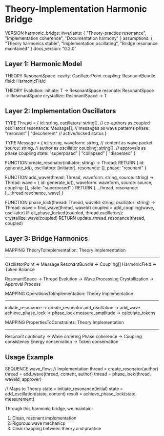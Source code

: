 # Theory-Implementation Harmonic Bridge

VERSION harmonic_bridge:
invariants: {
"Theory-practice resonance",
"Implementation coherence",
"Documentation harmony"
}
assumptions: {
"Theory harmonics stable",
"Implementation oscillating",
"Bridge resonance maintained"
}
docs_version: "0.2.0"

## Layer 1: Harmonic Model

THEORY ResonantSpace<T>:
cavity: OscillatorPoint<T>
coupling: ResonantBundle<T>
field: HarmonicField<T>

THEORY Evolution<T>:
initiate: T → ResonantSpace<T>
resonate: ResonantSpace<T> → ResonantSpace<T>
crystallize: ResonantSpace<T> → T

## Layer 2: Implementation Oscillators

TYPE Thread = {
id: string,
oscillators: string[], // co-authors as coupled oscillators
resonance: Message[], // messages as wave patterns
phase: "resonant" | "decoherent" // active/locked status
}

TYPE Message = {
id: string,
waveform: string, // content as wave packet
source: string, // author as oscillator
coupling: string[], // approvals as phase coupling
state: "superposed" | "collapsed" | "dispersed"
}

FUNCTION create_resonator(initiator: string) -> Thread:
RETURN {
id: generate_id(),
oscillators: [initiator],
resonance: [],
phase: "resonant"
}

FUNCTION add_wave(thread: Thread, waveform: string, source: string) -> Thread:
wave = {
id: generate_id(),
waveform: waveform,
source: source,
coupling: [],
state: "superposed"
}
RETURN {
...thread,
resonance: [...thread.resonance, wave]
}

FUNCTION phase_lock(thread: Thread, waveId: string, oscillator: string) -> Thread:
wave = find_wave(thread, waveId)
coupled = add_coupling(wave, oscillator)
IF all_phase_locked(coupled, thread.oscillators):
crystallize_wave(coupled)
RETURN update_thread_resonance(thread, coupled)

## Layer 3: Bridge Harmonics

MAPPING TheoryToImplementation:
Theory Implementation

---

OscillatorPoint<T> → Message
ResonantBundle<T> → Coupling[]
HarmonicField<T> → Token Balance

ResonantSpace → Thread
Evolution → Wave Processing
Crystallization → Approval Process

MAPPING OperationsToImplementation:
Theory Implementation

---

initiate_resonance → create_resonator
add_oscillation → add_wave
achieve_phase_lock → phase_lock
measure_amplitude → calculate_tokens

MAPPING PropertiesToConstraints:
Theory Implementation

---

Resonant continuity → Wave ordering
Phase coherence → Coupling consistency
Energy conservation → Token conservation

## Usage Example

SEQUENCE wave_flow:
// Implementation
thread = create_resonator(author)
thread = add_wave(thread, content, author)
thread = phase_lock(thread, waveId, approver)

// Maps to Theory
state = initiate_resonance(initial)
state = add_oscillation(state, content)
result = achieve_phase_lock(state, measurement)

Through this harmonic bridge, we maintain:

1. Clean, resonant implementation
2. Rigorous wave mechanics
3. Clear mapping between theory and practice
